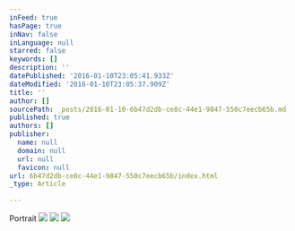 ```yaml
---
inFeed: true
hasPage: true
inNav: false
inLanguage: null
starred: false
keywords: []
description: ''
datePublished: '2016-01-10T23:05:41.933Z'
dateModified: '2016-01-10T23:05:37.909Z'
title: ''
author: []
sourcePath: _posts/2016-01-10-6b47d2db-ce8c-44e1-9847-550c7eecb65b.md
published: true
authors: []
publisher:
  name: null
  domain: null
  url: null
  favicon: null
url: 6b47d2db-ce8c-44e1-9847-550c7eecb65b/index.html
_type: Article

---
```

Portrait
![](https://s3-us-west-2.amazonaws.com/the-grid-img/p/5dc412809e28a49c5a23ab32c1e8818910b02cf4.jpg)
![](https://the-grid-user-content.s3-us-west-2.amazonaws.com/89144996-736d-4538-9511-32558dfe91f5.tif)
![](https://the-grid-user-content.s3-us-west-2.amazonaws.com/f36eefb4-53ef-4b8e-89ba-6efb98e21d06.tif)